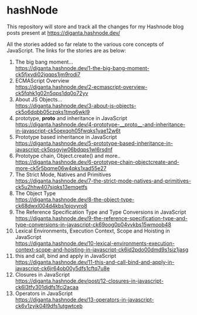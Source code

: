 # hashNode
This repository will store and track all the changes for my Hashnode blog posts present at https://diganta.hashnode.dev/

All the stories added so far relate to the various core concepts of JavaScript. The links for the stories are as below:
1. The big bang moment...  
https://diganta.hashnode.dev/1-the-big-bang-moment-ck5fjxvdi02jqqps1jm9rodi7
2. ECMAScript Overview  
https://diganta.hashnode.dev/2-ecmascript-overview-ck5fqhk1g02n5qps1dq0o72yv
3. About JS Objects...  
https://diganta.hashnode.dev/3-about-js-objects-ck5o6dqbb05czqks1tmq6wkl9
4. prototype, __proto__ and inheritance in JavaScript  
https://diganta.hashnode.dev/4-prototype-__proto__-and-inheritance-in-javascript-ck5oexqoh05fwqks1yae12w6t
5. Prototype based inheritance in JavaScript  
https://diganta.hashnode.dev/5-prototype-based-inheritance-in-javascript-ck5psgyjw06bdqps1wl6rsdnf
6. Prototype chain, Object.create() and more..  
https://diganta.hashnode.dev/6-prototype-chain-objectcreate-and-more-ck5r5bqme06w4qks1xad55e27
7. The Strict Mode, Natives and Primitives  
https://diganta.hashnode.dev/7-the-strict-mode-natives-and-primitives-ck5u2hhw407sjqks13emqetfs
8. The Object Type  
https://diganta.hashnode.dev/8-the-object-type-ck68dwxl004d4kbs1pjovyro8
9. The Reference Specification Type and Type Conversions in JavaScript  
https://diganta.hashnode.dev/9-the-reference-specification-type-and-type-conversions-in-javascript-ck69oog0p04vvkbs15wmoob48
10. Lexical Environments, Execution Context, Scope and Hoisting in JavaScript  
https://diganta.hashnode.dev/10-lexical-environments-execution-context-scope-and-hoisting-in-javascript-ck6id2pdo00dmd9s1siz1jasg
11. this and call, bind and apply in JavaScript  
https://diganta.hashnode.dev/11-this-and-call-bind-and-apply-in-javascript-ck6jr64ob00y5dfs1cftq7u8e
12. Closures in JavaScript  
https://diganta.hashnode.dev/post/12-closures-in-javascript-ck6l3tfv301djdfs1fci2acaa
13. Operators in JavaScript  
https://diganta.hashnode.dev/13-operators-in-javascript-ck6v1zyik04l9dfs1utgwtceb
